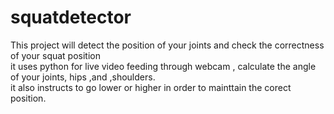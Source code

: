 # squatdetector
This project will detect the position of your joints and check the correctness of your squat position
<br>
it uses python for live video feeding through webcam , calculate the angle of your joints, hips ,and ,shoulders.
<br>
it also instructs to go lower or higher in order to mainttain the corect position. 
